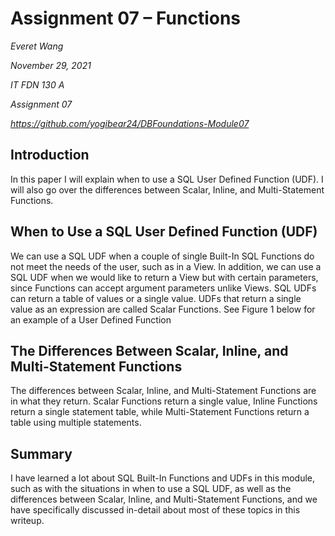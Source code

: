 # Assignment 07 – Functions
*Everet Wang*

*November 29, 2021*

*IT FDN 130 A*

*Assignment 07*

*https://github.com/yogibear24/DBFoundations-Module07*

## Introduction
In this paper I will explain when to use a SQL User Defined Function (UDF). 
I will also go over the differences between Scalar, Inline, and Multi-Statement Functions.

## When to Use a SQL User Defined Function (UDF)
We can use a SQL UDF when a couple of single Built-In SQL Functions do not meet the needs of the user, 
such as in a View. In addition, we can use a SQL UDF when we would like to return a View but with 
certain parameters, since Functions can accept argument parameters unlike Views. 
SQL UDFs can return a table of values or a single value. UDFs that return a single value as an 
expression are called Scalar Functions. See Figure 1 below for an example of a User Defined Function




## The Differences Between Scalar, Inline, and Multi-Statement Functions
The differences between Scalar, Inline, and Multi-Statement Functions are in what they return. 
Scalar Functions return a single value, Inline Functions return a single statement table, 
while Multi-Statement Functions return a table using multiple statements.

## Summary
I have learned a lot about SQL Built-In Functions and UDFs in this module, 
such as with the situations in when to use a SQL UDF, as well as the differences between 
Scalar, Inline, and Multi-Statement Functions, and we have specifically discussed in-detail about 
most of these topics in this writeup. 
